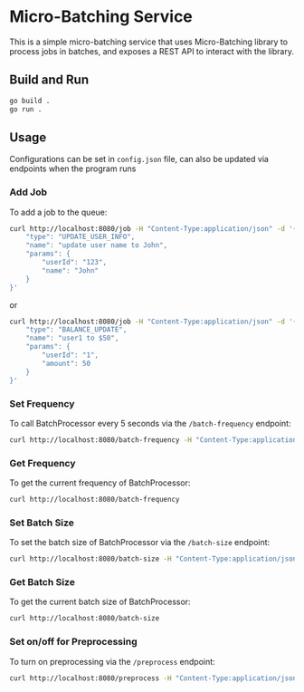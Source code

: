 # Micro-Batching Service

This is a simple micro-batching service that uses Micro-Batching library to process jobs in batches, and exposes a REST API to interact with the library.

## Build and Run

```bash
go build .
go run .
```

## Usage

Configurations can be set in `config.json` file, can also be updated via endpoints when the program runs

### Add Job

To add a job to the queue:

```bash 
curl http://localhost:8080/job -H "Content-Type:application/json" -d '{
    "type": "UPDATE_USER_INFO",
    "name": "update user name to John",
    "params": {
        "userId": "123",
        "name": "John"
    }
}'
```

or

```bash
curl http://localhost:8080/job -H "Content-Type:application/json" -d '{
    "type": "BALANCE_UPDATE",
    "name": "user1 to $50",
    "params": {
        "userId": "1",
        "amount": 50
    }
}'
```

### Set Frequency

To call BatchProcessor every 5 seconds via the `/batch-frequency` endpoint:

```bash
curl http://localhost:8080/batch-frequency -H "Content-Type:application/json" -d '{"frequency":10}'
```

### Get Frequency

To get the current frequency of BatchProcessor:

```bash
curl http://localhost:8080/batch-frequency
```

### Set Batch Size

To set the batch size of BatchProcessor via the `/batch-size` endpoint:

```bash
curl http://localhost:8080/batch-size -H "Content-Type:application/json" -d '{"batch-size":10}'
```

### Get Batch Size

To get the current batch size of BatchProcessor:

```bash
curl http://localhost:8080/batch-size
```

### Set on/off for Preprocessing

To turn on preprocessing via the `/preprocess` endpoint:

```bash
curl http://localhost:8080/preprocess -H "Content-Type:application/json" -d '{"preprocessing":true}'
```